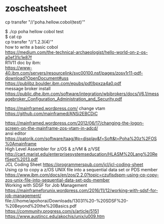 # zoscheatsheet
cp transfer "//'poha.hellow.cobol(test)'" <br>

$ ./cp poha hellow cobol test<br>
$ cat cp<br>
cp transfer "//'$1.$2.$3($4)'"<br>
how to write a basic cobol<br>
https://medium.com/the-technical-archaeologist/hello-world-on-z-os-a0ef31c1e87f<br>
R1V11 doc by ibm:<br>
https://www-40.ibm.com/servers/resourcelink/svc00100.nsf/pages/zosv1r11-pdf-download?OpenDocument#uss
https://publibz.boulder.ibm.com/epubs/pdf/bpxza4a0.pdf<br>
message broker install
https://public.dhe.ibm.com/software/integration/wbibrokers/docs/V6.1/messagebroker_Configuration_Administration_and_Security.pdf<br>

https://mainframed.wordpress.com/
change vtam<br>
https://github.com/mainframed/ANSi2EBCDiC<br>

https://mainframed.wordpress.com/2012/06/17/changing-the-logon-screen-on-the-mainframe-zos-vtam-in-adcd/<br>
ansi editor <br>
https://patorjk.com/software/taag/#p=display&f=Soft&t=Poha%20z%2FOS%0Amainframe<br>
High Level Assembler for z/OS & z/VM & z/VSE
http://cart.marist.edu/enterprisesystemseducation/HLASM%20Lang%20RefSept%2013.pdf<br>
JCL Coding Sheet
https://programmerspub.com/jcl/jcl-coding-sheet<br>
Using cp to copy a z/OS UNIX file into a sequential data set or PDS member<br>
https://www.ibm.com/docs/en/zos/2.2.0?topic=czufisdspm-using-cp-copy-zos-unix-file-into-sequential-data-set-pds-member<br>
Working with SDSF for Job Management<br>
https://mainframeforunix.wordpress.com/2016/11/12/working-with-sdsf-for-job-management/<br>
file:///home/apohorai/Downloads/13031%20-%20SDSF%20-%20Beyond%20the%20Basics.pdf
https://community.progress.com/s/article/5151
https://www.austincc.edu/akochis/unix/u009.htm
